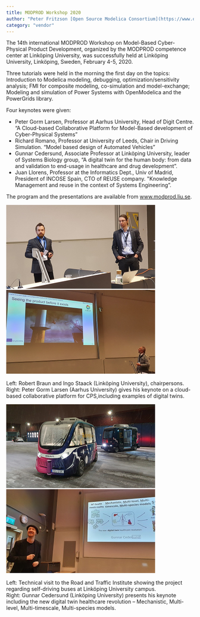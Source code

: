 ```yaml
---
title: MODPROD Workshop 2020	
author: "Peter Fritzson [Open Source Modelica Consortium](https://www.openmodelica.org/)"
category: "vendor"
---
```


The 14th international MODPROD Workshop on Model-Based Cyber-Physical Product Development, organized by the MODPROD competence center at Linköping University, was successfully held at Linköping University, Linköping, Sweden, February 4-5, 2020.

Three tutorials were held in the morning the first day on the topics: Introduction to Modelica modeling, debugging, optimization/sensitivity analysis; FMI for composite modeling, co-simulation and model-exchange; Modeling and simulation of Power Systems with OpenModelica and the PowerGrids library.

Four keynotes were given:

-	Peter Gorm Larsen, Professor at Aarhus University, Head of Digit Centre. “A Cloud-based Collaborative Platform for Model-Based development of Cyber-Physical Systems”
-	Richard Romano, Professor at University of Leeds, Chair in Driving Simulation. “Model based design of Automated Vehicles”
-	Gunnar Cedersund, Associate Professor at Linköping University, leader of Systems Biology group, “A digital twin for the human body: from data and validation to end-usage in healthcare and drug development”.
-	Juan Llorens, Professor at the Informatics Dept., Univ of Madrid, President of INCOSE Spain, CTO of REUSE company. "Knowledge Management and reuse in the context of Systems Engineering”.

The program and the presentations are available from www.modprod.liu.se.

![](robertandingo.png) ![](petergromlarsen.png) 

Left: Robert Braun and Ingo Staack (Linköping University), chairpersons. 
Right: Peter Gorm Larsen (Aarhus University) gives his keynote on a cloud-based collaborative platform for CPS,including examples of digital twins. 


![](selfdrivingbus.png) ![](gunnarcedersund.png) 

Left: Technical visit to the Road and Traffic Institute showing the project regarding self-driving buses at Linköping University campus.  
Right: Gunnar Cedersund (Linköping University) presents his keynote including the new digital twin healthcare revolution – Mechanistic, Multi-level, Multi-timescale, Multi-species models.
